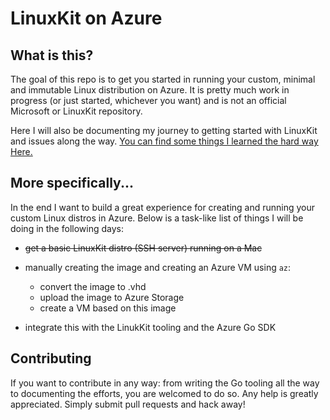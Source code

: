 LinuxKit on Azure
=================

What is this?
--------------
The goal of this repo is to get you started in running your custom, minimal and immutable Linux distribution on Azure. It is pretty much work in progress (or just started, whichever you want) and is not an official Microsoft or LinuxKit repository.

Here I will also be documenting my journey to getting started with LinuxKit and issues along the way. [You can find some things I learned the hard way Here.](docs/misc.md)

More specifically...
---------------------

In the end I want to build a great experience for creating and running your custom Linux distros in Azure. Below is a task-like list of things I will be doing in the following days:

- ~~get a basic LinuxKit distro (SSH server) running on a Mac~~

- manually creating the image and creating an Azure VM using `az`:
  - convert the image to .vhd
  - upload the image to Azure Storage
  - create a VM based on this image

- integrate this with the LinukKit tooling and the Azure Go SDK



Contributing
------------
If you want to contribute in any way: from writing the Go tooling all the way to documenting the efforts, you are welcomed to do so. Any help is greatly appreciated. Simply submit pull requests and hack away!